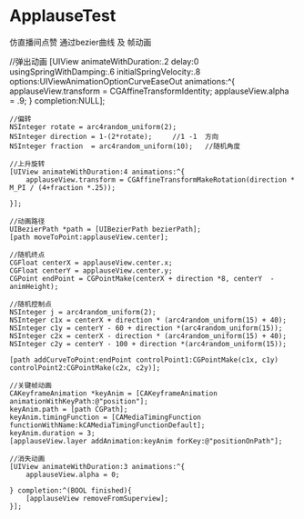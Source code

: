 # ApplauseTest


仿直播间点赞
通过bezier曲线 及 帧动画

//弹出动画
   [UIView animateWithDuration:.2 delay:0 usingSpringWithDamping:.6 initialSpringVelocity:.8 options:UIViewAnimationOptionCurveEaseOut animations:^{
        applauseView.transform = CGAffineTransformIdentity;
        applauseView.alpha     = .9;
    } completion:NULL];
    
    //偏转
    NSInteger rotate = arc4random_uniform(2);
    NSInteger direction = 1-(2*rotate);     //1 -1  方向
    NSInteger fraction  = arc4random_uniform(10);   //随机角度
    
    //上升旋转
    [UIView animateWithDuration:4 animations:^{
        applauseView.transform = CGAffineTransformMakeRotation(direction * M_PI / (4+fraction *.25));
        
    }];
    
    //动画路径
    UIBezierPath *path = [UIBezierPath bezierPath];
    [path moveToPoint:applauseView.center];
    
    //随机终点
    CGFloat centerX = applauseView.center.x;
    CGFloat centerY = applauseView.center.y;
    CGPoint endPoint = CGPointMake(centerX + direction *8, centerY  - animHeight);
    
    //随机控制点
    NSInteger j = arc4random_uniform(2);
    NSInteger c1x = centerX + direction * (arc4random_uniform(15) + 40);
    NSInteger c1y = centerY - 60 + direction *(arc4random_uniform(15));
    NSInteger c2x = centerX - direction * (arc4random_uniform(15) + 40);
    NSInteger c2y = centerY - 100 + direction *(arc4random_uniform(15));
    
    [path addCurveToPoint:endPoint controlPoint1:CGPointMake(c1x, c1y) controlPoint2:CGPointMake(c2x, c2y)];
    
    //关键帧动画
    CAKeyframeAnimation *keyAnim = [CAKeyframeAnimation animationWithKeyPath:@"position"];
    keyAnim.path = [path CGPath];
    keyAnim.timingFunction = [CAMediaTimingFunction functionWithName:kCAMediaTimingFunctionDefault];
    keyAnim.duration = 3;
    [applauseView.layer addAnimation:keyAnim forKey:@"positionOnPath"];
    
    //消失动画
    [UIView animateWithDuration:3 animations:^{
        applauseView.alpha = 0;
    
    } completion:^(BOOL finished){
        [applauseView removeFromSuperview];
    }];
